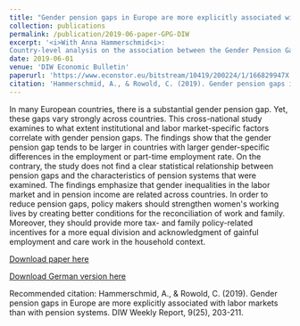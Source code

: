 ```yaml
---
title: "Gender pension gaps in Europe are more explicitly associated with labor markets than with pension systems"
collection: publications
permalink: /publication/2019-06-paper-GPG-DIW
excerpt: '<i>With Anna Hammerschmid<i>:
Country-level analysis on the association between the Gender Pension Gap with i) gendered labour market inequalities and ii) characteristics of the pension systems'
date: 2019-06-01
venue: 'DIW Economic Bulletin'
paperurl: 'https://www.econstor.eu/bitstream/10419/200224/1/166829947X.pdf'
citation: 'Hammerschmid, A., & Rowold, C. (2019). Gender pension gaps in Europe are more explicitly associated with labor markets than with pension systems. DIW Weekly Report, 9(25), 203-211.'
---
```

In many European countries, there is a substantial gender pension gap. Yet, these gaps vary strongly across countries. This cross-national study examines to what extent institutional and labor market-specific factors correlate with gender pension gaps. The findings show that the gender pension gap tends to be larger in countries with larger gender-specific differences in the employment or part-time employment rate. On the contrary, the study does not find a clear statistical relationship between pension gaps and the characteristics of pension systems that were examined. The findings emphasize that gender inequalities in the labor market and in pension income are related across countries. In order to reduce pension gaps, policy makers should strengthen women's working lives by creating better conditions for the reconciliation of work and family. Moreover, they should provide more tax- and family policy-related incentives for a more equal division and acknowledgment of gainful employment and care work in the household context.

[Download paper here](https://www.econstor.eu/bitstream/10419/200224/1/166829947X.pdf)

[Download German version here](https://www.econstor.eu/handle/10419/200233)

Recommended citation: Hammerschmid, A., & Rowold, C. (2019). Gender pension gaps in Europe are more explicitly associated with labor markets than with pension systems. DIW Weekly Report, 9(25), 203-211.